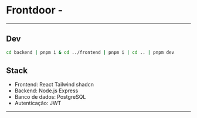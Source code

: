# Frontdoor - 
---
## Dev
```bash
cd backend | pnpm i & cd ../frontend | pnpm i | cd .. | pnpm dev
```
## Stack
* Frontend: React Tailwind shadcn
* Backend: Node.js Express
* Banco de dados: PostgreSQL
* Autenticação: JWT
---
